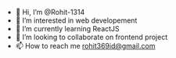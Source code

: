 - 👋 Hi, I’m @Rohit-1314
- 👀 I’m interested in web developement
- 🌱 I’m currently learning ReactJS
- 💞️ I’m looking to collaborate on frontend project
- 📫 How to reach me rohit369id@gmail.com

<!---
Rohit-1314/Rohit-1314 is a ✨ special ✨ repository because its `README.md` (this file) appears on your GitHub profile.
You can click the Preview link to take a look at your changes.
--->
